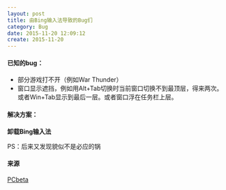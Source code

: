 ```yaml
---
layout: post
title: 由Bing输入法导致的Bug们
category: Bug
date: 2015-11-20 12:09:12
create: 2015-11-20
---
```


#### 已知的bug：
* 部分游戏打不开（例如War Thunder）
* 窗口显示遮挡，例如用Alt+Tab切换时当前窗口切换不到最顶层，得来两次。或者Win+Tab显示到最后一层。或者窗口浮在任务栏上层。

#### 解决方案：

**卸载Bing输入法**

PS：后来又发现貌似不是必应的锅

#### 来源

[PCbeta](http://bbs.pcbeta.com/viewthread-1625134-1-2.html)
